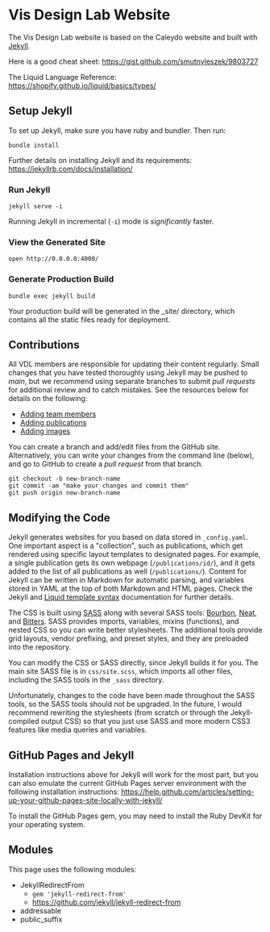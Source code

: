# Vis Design Lab Website

The Vis Design Lab website is based on the Caleydo website and built with
[Jekyll](http://jekyllrb.com).

Here is a good cheat sheet: 
https://gist.github.com/smutnyleszek/9803727

The Liquid Language Reference: https://shopify.github.io/liquid/basics/types/



## Setup Jekyll

To set up Jekyll, make sure you have ruby and bundler. Then run:

``` shell
bundle install
```

Further details on installing Jekyll and its requirements:
https://jekyllrb.com/docs/installation/


### Run Jekyll

``` shell
jekyll serve -i
```

Running Jekyll in incremental (`-i`) mode is _significantly_ faster.


### View the Generated Site

``` shell
open http://0.0.0.0:4000/
```

### Generate Production Build
``` shell
bundle exec jekyll build
```

Your production build will be generated in the _site/ directory, which contains all the static files ready for deployment.


## Contributions

All VDL members are responsible for updating their content regularly. Small
changes that you have tested thoroughly using Jekyll may be pushed to _main_,
but we recommend using separate branches to submit _pull requests_ for
additional review and to catch mistakes. See the resources below for details on
the following:

- [Adding team members](_persons/README.md)
- [Adding publications](_publications/README.md)
- [Adding images](assets/images/README.md)


You can create a branch and add/edit files from the GitHub site. Alternatively,
you can write your changes from the command line (below), and go to GitHub to
create a _pull request_ from that branch.

``` shell
git checkout -b new-branch-name
git commit -am "make your changes and commit them"
git push origin new-branch-name
```



## Modifying the Code

Jekyll generates websites for you based on data stored in `_config.yaml`. One
important aspect is a "collection", such as publications, which get rendered
using specific layout templates to designated pages. For example, a single
publication gets its own webpage (`/publications/id/`), and it gets added to the
list of all publications as well (`/publications/`). Content for Jekyll can be
written in Markdown for automatic parsing, and variables stored in YAML at the
top of both Markdown and HTML pages. Check the Jekyll and [Liquid template
syntax](https://github.com/Shopify/liquid/wiki/Liquid-for-Designers)
documentation for further details.

The CSS is built using [SASS](http://www.sass-lang.com) along with several SASS
tools: [Bourbon](http://bourbon.io), [Neat](http://neat.bourbon.io), and
[Bitters](http://bitters.bourbon.io). SASS provides imports, variables, mixins
(functions), and nested CSS so you can write better stylesheets. The additional
tools provide grid layouts, vendor prefixing, and preset styles, and they are
preloaded into the repository.


You can modify the CSS or SASS directly, since Jekyll builds it for you. The
main site SASS file is in `css/site.scss`, which imports all other files,
including the SASS tools in the `_sass` directory.


Unfortunately, changes to the code have been made throughout the SASS tools, so
the SASS tools should not be upgraded. In the future, I would recommend
rewriting the stylesheets (from scratch or through the Jekyll-compiled output
CSS) so that you just use SASS and more modern CSS3 features like media queries
and variables.



## GitHub Pages and Jekyll

Installation instructions above for Jekyll will work for the most part, but you
can also emulate the current GitHub Pages server environment with the following
installation instructions:
https://help.github.com/articles/setting-up-your-github-pages-site-locally-with-jekyll/


To install the GitHub Pages gem, you may need to install the Ruby DevKit for
your operating system.


## Modules

This page uses the following modules: 

  * JekyllRedirectFrom 
    * `gem 'jekyll-redirect-from'`
    * https://github.com/jekyll/jekyll-redirect-from
  * addressable
  * public_suffix
